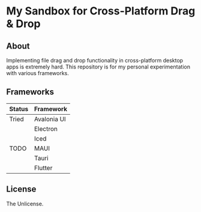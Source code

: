 # My Sandbox for Cross-Platform Drag & Drop

## About

Implementing file drag and drop functionality in cross-platform desktop apps is extremely hard.
This repository is for my personal experimentation with various frameworks.

## Frameworks

| Status  | Framework      |
|---------|----------------|
| Tried   | Avalonia UI    |
|         | Electron       |
|         | Iced           |
| TODO    | MAUI           |
|         | Tauri          |
|         | Flutter        |

## License

The Unlicense.
